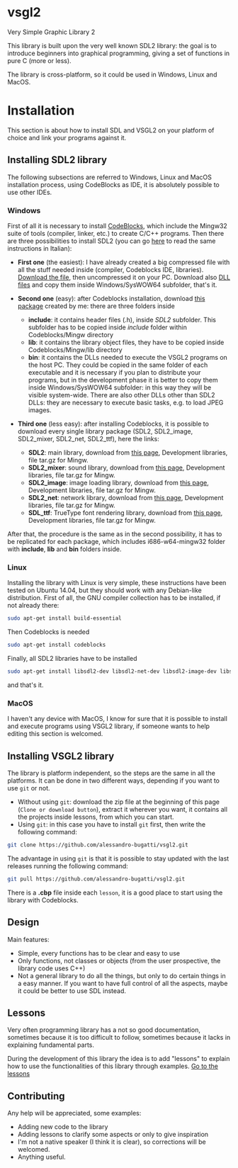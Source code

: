 # vsgl2
Very Simple Graphic Library 2

This library is built upon the very well known SDL2 library: the goal is to introduce beginners into graphical programming, giving a set of functions in pure C (more or less).

The library is cross-platform, so it could be used in Windows, Linux and MacOS.

# Installation
This section is about how to install SDL and VSGL2 on your platform of choice and link your programs against it.
## Installing SDL2 library
The following subsections are referred to Windows, Linux and MacOS installation process, using CodeBlocks as IDE, it is absolutely possible to use other IDEs.

### Windows
First of all it is necessary to install [CodeBlocks](http://www.codeblocks.org), which include the Mingw32 suite of tools (compiler, linker, etc.) to create C/C++ programs. Then there are three possibilities to install SDL2 (you can go [here](http://www.imparando.net/sito/introduzione_alla_programmazione_in_C/strumenti_di_sviluppo/installare%20la%20libreria%20SDL2.htm) to read the same instructions in Italian):

 - **First one** (the easiest): I have already created a big compressed file with all the stuff needed inside (compiler, Codeblocks IDE, libraries). [Download the file](http://www.imparando.net/software/codeblocks.zip), then uncompressed it on your PC. Download also [DLL files](http://www.imparando.net/software/dll.zip) and copy them inside Windows/SysWOW64 subfolder, that's it.

 - **Second one** (easy): after Codeblocks installation, download [this package](http://www.imparando.net/software/SDL_package.zip) created by me: there are three folders inside
   - **include**: it contains header files (.h), inside *SDL2* subfolder. This subfolder has to be copied inside *include* folder within Codeblocks/Mingw directory
   - **lib**: it contains the library object files, they have to be copied inside Codeblocks/Mingw/lib directory
   - **bin**: it contains the DLLs needed to execute the VSGL2 programs on the host PC. They could be copied in the same folder of each executable and it is necessary if you plan to distribute your programs, but in the development phase it is better to copy them inside Windows/SysWOW64 subfolder: in this way they will be visible system-wide. There are also other DLLs other than SDL2 DLLs: they are necessary to execute basic tasks, e.g. to load JPEG images.

- **Third one** (less easy): after installing Codeblocks, it is possible to download every single library package (SDL2, SDL2_image, SDL2_mixer, SDL2_net, SDL2_ttf), here the links:
  - **SDL2**: main library, download from [this page](https://www.libsdl.org/download-2.0.php), Development libraries, file tar.gz for Mingw.
  - **SDL2_mixer**: sound library, download from [this page](https://www.libsdl.org/projects/SDL_mixer/), Development libraries, file tar.gz for Mingw.
  - **SDL2_image**: image loading library, download from [this page](https://www.libsdl.org/projects/SDL_image/), Development libraries, file tar.gz for Mingw.
  - **SDL2_net**: network library, download from [this page](https://www.libsdl.org/projects/SDL_net/), Development libraries, file tar.gz for Mingw.
  - **SDL_ttf**: TrueType font rendering library, download from [this page](https://www.libsdl.org/projects/SDL_ttf/), Development libraries, file tar.gz for Mingw.

 After that, the procedure is the same as in the second possibility, it has to be replicated for each package, which includes i686-w64-mingw32 folder with **include**, **lib** and **bin** folders inside.  

### Linux

Installing the library with Linux is very simple, these instructions have been tested on Ubuntu 14.04, but they should work with any Debian-like distribution.
First of all, the GNU compiler collection has to be installed, if not already there:

```bash
sudo apt-get install build-essential
```

Then Codeblocks is needed

```bash
sudo apt-get install codeblocks
```

Finally, all SDL2 libraries have to be installed

```bash
sudo apt-get install libsdl2-dev libsdl2-net-dev libsdl2-image-dev libsdl2-mixer-dev libsdl2-ttf-dev
```
and that's it.

### MacOS
I haven't any device with MacOS, I know for sure that it is possible to install and execute programs using VSGL2 library, if someone wants to help editing this section is welcomed.

## Installing VSGL2 library
The library is platform independent, so the steps are the same in all the platforms.
It can be done in two different ways, depending if you want to use ```git``` or not.
- Without using ```git```: download the zip file at the beginning of this page (```Clone or download button```), extract it wherever you want, it contains all the projects inside lessons, from which you can start.
- Using ```git```: in this case you have to install ```git``` first, then write the following command:
```bash
git clone https://github.com/alessandro-bugatti/vsgl2.git
```  
The advantage in using ```git``` is that it is possible to stay updated with the last releases running the following command:
```bash
git pull https://github.com/alessandro-bugatti/vsgl2.git
```

There is a **.cbp** file inside each ```lesson```, it is a good place to start using the library with Codeblocks.

## Design
Main features:
- Simple, every functions has to be clear and easy to use
- Only functions, not classes or objects (from the user prospective, the library code uses C++)
- Not a general library to do all the things, but only to do certain things in a easy manner. If you want to have full control of all the aspects, maybe it could be better to use SDL instead.


## Lessons
Very often programming library has a not so good documentation, sometimes because it is too difficult to follow, sometimes because it lacks in explaining fundamental parts.

During the development of this library the idea is to add "lessons" to explain how to use the functionalities of this library through examples. [Go to the lessons](lessons/)

## Contributing
Any help will be appreciated, some examples:
- Adding new code to the library
- Adding lessons to clarify some aspects or only to give inspiration
- I'm not a native speaker (I think it is clear), so corrections will be welcomed.
- Anything useful.
